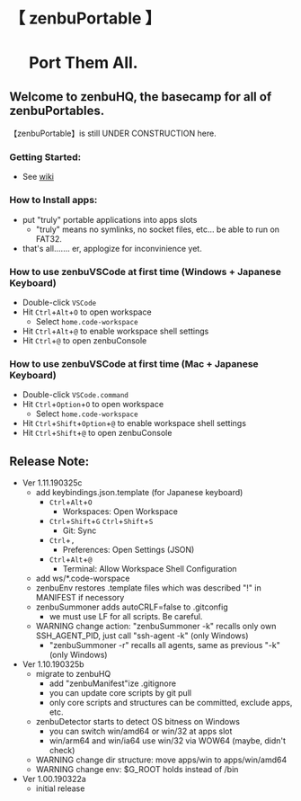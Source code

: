 # 【 zenbuPortable 】
# 　 Port Them All.
## Welcome to zenbuHQ, the basecamp for all of zenbuPortables.
【zenbuPortable】is still UNDER CONSTRUCTION here.

### Getting Started:
- See [wiki](https://github.com/jtFuruhata/zenbuHQ/wiki)

### How to Install apps:
- put "truly" portable applications into apps slots
    - "truly" means no symlinks, no socket files, etc... be able to run on FAT32.
- that's all....... er,  applogize for inconvinience yet.

### How to use zenbuVSCode at first time (Windows + Japanese Keyboard)

- Double-click `VSCode`
- Hit `Ctrl`+`Alt`+`O` to open workspace
    - Select `home.code-workspace`
- Hit `Ctrl`+`Alt`+`@` to enable workspace shell settings
- Hit `Ctrl`+`@` to open zenbuConsole

### How to use zenbuVSCode at first time (Mac + Japanese Keyboard)

- Double-click `VSCode.command`
- Hit `Ctrl`+`Option`+`O` to open workspace
    - Select `home.code-workspace`
- Hit `Ctrl`+`Shift`+`Option`+`@` to enable workspace shell settings
- Hit `Ctrl`+`Shift`+`@` to open zenbuConsole

## Release Note:
- Ver 1.11.190325c
    - add keybindings.json.template (for Japanese keyboard)
        - `Ctrl`+`Alt`+`O`
            - Workspaces: Open Workspace
        - `Ctrl`+`Shift`+`G` `Ctrl`+`Shift`+`S`
            - Git: Sync
        - `Ctrl`+`,`
            - Preferences: Open Settings (JSON)
        - `Ctrl`+`Alt`+`@`
            - Terminal: Allow Workspace Shell Configuration
    - add ws/*.code-worspace
    - zenbuEnv restores .template files which was described "!" in MANIFEST if necessory
    - zenbuSummoner adds autoCRLF=false to .gitconfig
        - we must use LF for all scripts. Be careful.
    - WARNING change action: "zenbuSummoner -k" recalls only own SSH_AGENT_PID, just call "ssh-agent -k" (only Windows)
        - "zenbuSummoner -r" recalls all agents, same as previous "-k" (only Windows)
- Ver 1.10.190325b
    - migrate to zenbuHQ
        - add "zenbuManifest"ize .gitignore
        - you can update core scripts by git pull
        - only core scripts and structures can be committed, exclude apps, etc. 
    - zenbuDetector starts to detect OS bitness on Windows
        - you can switch win/amd64 or win/32 at apps slot
        - win/arm64 and win/ia64 use win/32 via WOW64 (maybe, didn't check)
    - WARNING change dir structure: move apps/win to apps/win/amd64
    - WARNING change env: $G_ROOT holds instead of /bin
- Ver 1.00.190322a
    - initial release
